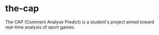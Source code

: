 # the-cap
The CAP (Comment Analyse Predict) is a student's project aimed toward real-time analysis of sport games.
